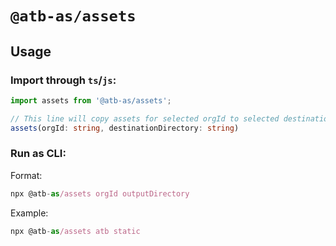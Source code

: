 # `@atb-as/assets`

## Usage

### Import through `ts`/`js`:

```ts
import assets from '@atb-as/assets';

// This line will copy assets for selected orgId to selected destinationDirectory
assets(orgId: string, destinationDirectory: string)
```

### Run as CLI:

Format:

```ts
npx @atb-as/assets orgId outputDirectory
```

Example:

```ts
npx @atb-as/assets atb static
```
